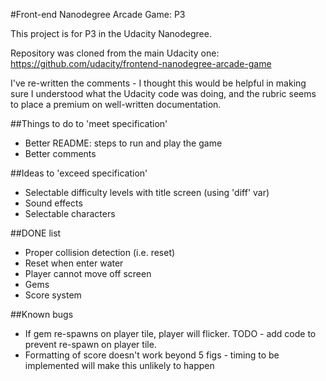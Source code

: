 #Front-end Nanodegree Arcade Game: P3

This project is for P3 in the Udacity Nanodegree. 

Repository was cloned from the main Udacity one: https://github.com/udacity/frontend-nanodegree-arcade-game

I've re-written the comments - I thought this would be helpful in making sure I understood what the Udacity code was doing, and the rubric seems to place a premium on well-written documentation. 

##Things to do to 'meet specification'

* Better README: steps to run and play the game
* Better comments

##Ideas to 'exceed specification'

* Selectable difficulty levels with title screen (using 'diff' var)
* Sound effects
* Selectable characters

##DONE list

* Proper collision detection (i.e. reset)
* Reset when enter water
* Player cannot move off screen
* Gems
* Score system

##Known bugs

* If gem re-spawns on player tile, player will flicker. TODO - add code to prevent re-spawn on player tile. 
* Formatting of score doesn't work beyond 5 figs - timing to be implemented will make this unlikely to happen